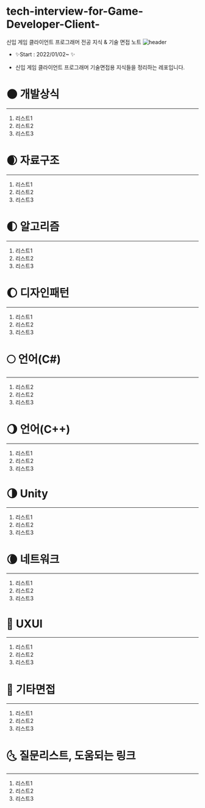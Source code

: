 # tech-interview-for-Game-Developer-Client-
신입 게임 클라이언트 프로그래머 전공 지식 &amp; 기술 면접 노트
![header](https://capsule-render.vercel.app/api?type=Rect&color=fdcb6e&height=150&section=header&text=Tech%20interview%20for%20Game-Developer(Client)🍕&fontSize=25&fontColor=e17055)

- ✨Start : 2022/01/02~ ✨

- 신입 게임 클라이언트 프로그래머 기술면접용 지식들을 정리하는 레포입니다.

# 🌑 개발상식
***
1. 리스트1
2. 리스트2
3. 리스트3 

# 🌒 자료구조
***
1. 리스트1
2. 리스트2
3. 리스트3 
# 🌓 알고리즘
***
1. 리스트1
2. 리스트2
3. 리스트3 
# 🌔 디자인패턴
***
1. 리스트1
2. 리스트2
3. 리스트3 
# 🌕 언어(C#)
***
1. 리스트2
2. 리스트2
3. 리스트3 
# 🌖 언어(C++)
***
1. 리스트1
2. 리스트2
3. 리스트3 
# 🌗 Unity
***
1. 리스트1
2. 리스트2
3. 리스트3 
# 🌘 네트워크
***
1. 리스트1
2. 리스트2
3. 리스트3 
# 🌚 UXUI
***
1. 리스트1
2. 리스트2
3. 리스트3 
# 🌛 기타면접
***
1. 리스트1
2. 리스트2
3. 리스트3 
# 🌜 질문리스트, 도움되는 링크
***
1. 리스트1
2. 리스트2
3. 리스트3 
